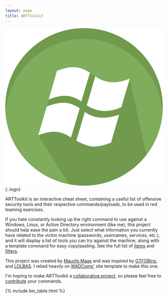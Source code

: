 ```yaml
---
layout: page
title: ARTToolkit
---
```


![logo](/assets/logo.png){:.logo}

ARTToolkit is an interactive cheat sheet, containing a useful list of offensive security tools and their respective commands/payloads, to be used in red teaming exercises.

If you hate constantly looking up the right command to use against a Windows, Linux, or Active Directory environment (like me), this project should help ease the pain a bit. Just select what information you currently have related to the victim machine (passwords, usernames, services, etc.), and it will display a list of tools you can try against the machine, along with a template command for easy copy/pasting. See the full list of [items](/items/) and [filters](/filters/).

This project was created by [Maurits Maas](https://www.linkedin.com/in/maurits-maas/) and was inspired by [GTFOBins][GTFOBins], and [LOLBAS][LOLBAS]. I relied heavily on [WADComs'][collaborative] site template to make this one.

I'm hoping to make ARTToolkit a [collaborative project][collaborative], so please feel free to [contribute][contribute] your commands.

[items]: /items/
[filters]: /filters/
[GTFOBins]: https://gtfobins.github.io/
[LOLBAS]: https://lolbas-project.github.io/
[collaborative]: https://github.com/WADComs/WADComs.github.io
[contribute]: /contribute/

{% include bin_table.html %}
